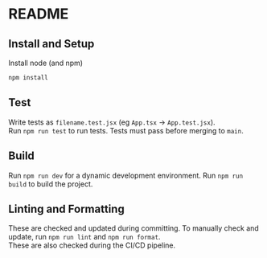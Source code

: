 # README

## Install and Setup

Install node (and npm)
```bash
npm install
```

## Test
Write tests as `filename.test.jsx` (eg `App.tsx` -> `App.test.jsx`).  
Run `npm run test` to run tests.
Tests must pass before merging to `main`.

## Build

Run `npm run dev` for a dynamic development environment. 
Run `npm run build` to build the project.

## Linting and Formatting

These are checked and updated during committing. To manually check and update, run `npm run lint` and `npm run format`.  
These are also checked during the CI/CD pipeline.